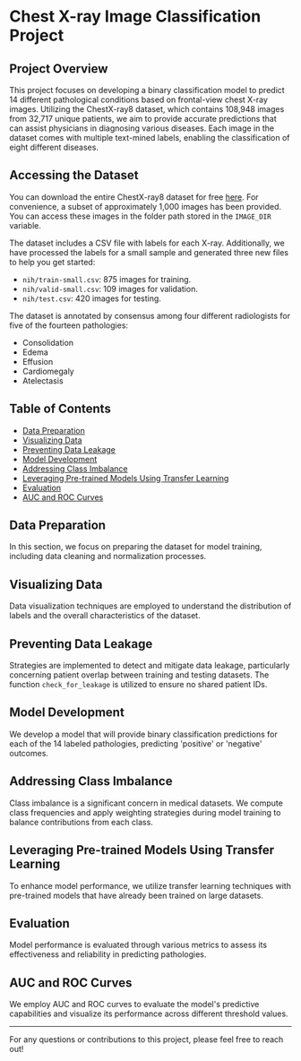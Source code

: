 # Chest X-ray Image Classification Project

## Project Overview
This project focuses on developing a binary classification model to predict 14 different pathological conditions based on frontal-view chest X-ray images. Utilizing the ChestX-ray8 dataset, which contains 108,948 images from 32,717 unique patients, we aim to provide accurate predictions that can assist physicians in diagnosing various diseases. Each image in the dataset comes with multiple text-mined labels, enabling the classification of eight different diseases.

## Accessing the Dataset
You can download the entire ChestX-ray8 dataset for free [here](https://nihcc.app.box.com/v/ChestXray-NIHCC). For convenience, a subset of approximately 1,000 images has been provided. You can access these images in the folder path stored in the `IMAGE_DIR` variable.

The dataset includes a CSV file with labels for each X-ray. Additionally, we have processed the labels for a small sample and generated three new files to help you get started:

- `nih/train-small.csv`: 875 images for training.
- `nih/valid-small.csv`: 109 images for validation.
- `nih/test.csv`: 420 images for testing.

The dataset is annotated by consensus among four different radiologists for five of the fourteen pathologies:

- Consolidation
- Edema
- Effusion
- Cardiomegaly
- Atelectasis

## Table of Contents
- [Data Preparation](#data-preparation)
- [Visualizing Data](#visualizing-data)
- [Preventing Data Leakage](#preventing-data-leakage)
- [Model Development](#model-development)
- [Addressing Class Imbalance](#addressing-class-imbalance)
- [Leveraging Pre-trained Models Using Transfer Learning](#leveraging-pre-trained-models-using-transfer-learning)
- [Evaluation](#evaluation)
- [AUC and ROC Curves](#auc-and-roc-curves)

## Data Preparation
In this section, we focus on preparing the dataset for model training, including data cleaning and normalization processes.

## Visualizing Data
Data visualization techniques are employed to understand the distribution of labels and the overall characteristics of the dataset.

## Preventing Data Leakage
Strategies are implemented to detect and mitigate data leakage, particularly concerning patient overlap between training and testing datasets. The function `check_for_leakage` is utilized to ensure no shared patient IDs.

## Model Development
We develop a model that will provide binary classification predictions for each of the 14 labeled pathologies, predicting 'positive' or 'negative' outcomes.

## Addressing Class Imbalance
Class imbalance is a significant concern in medical datasets. We compute class frequencies and apply weighting strategies during model training to balance contributions from each class.

## Leveraging Pre-trained Models Using Transfer Learning
To enhance model performance, we utilize transfer learning techniques with pre-trained models that have already been trained on large datasets.

## Evaluation
Model performance is evaluated through various metrics to assess its effectiveness and reliability in predicting pathologies.

## AUC and ROC Curves
We employ AUC and ROC curves to evaluate the model's predictive capabilities and visualize its performance across different threshold values.

---

For any questions or contributions to this project, please feel free to reach out!
